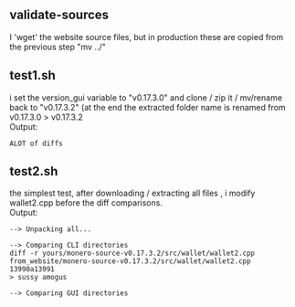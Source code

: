 ## validate-sources
I 'wget' the website source files, but in production these are copied from the previous step "mv ../"
## test1.sh

i set the version_gui variable to "v0.17.3.0" and clone / zip it / mv/rename back to "v0.17.3.2" (at the end the extracted folder name is renamed from v0.17.3.0 > v0.17.3.2    
Output:
```
ALOT of diffs
```
## test2.sh 

the simplest test, after downloading / extracting all files , i modify wallet2.cpp before the diff comparisons.    
Output:
```
--> Unpacking all...

--> Comparing CLI directories
diff -r yours/monero-source-v0.17.3.2/src/wallet/wallet2.cpp from_website/monero-source-v0.17.3.2/src/wallet/wallet2.cpp
13990a13991
> sussy amogus

--> Comparing GUI directories

```

